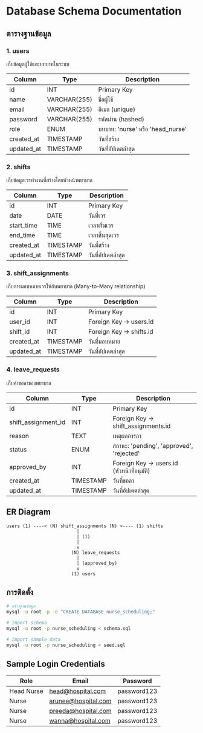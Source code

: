 # Database Schema Documentation

## ตารางฐานข้อมูล

### 1. users
เก็บข้อมูลผู้ใช้และบทบาทในระบบ

| Column | Type | Description |
|--------|------|-------------|
| id | INT | Primary Key |
| name | VARCHAR(255) | ชื่อผู้ใช้ |
| email | VARCHAR(255) | อีเมล (unique) |
| password | VARCHAR(255) | รหัสผ่าน (hashed) |
| role | ENUM | บทบาท: 'nurse' หรือ 'head_nurse' |
| created_at | TIMESTAMP | วันที่สร้าง |
| updated_at | TIMESTAMP | วันที่อัปเดตล่าสุด |

### 2. shifts
เก็บข้อมูลเวรทำงานที่สร้างโดยหัวหน้าพยาบาล

| Column | Type | Description |
|--------|------|-------------|
| id | INT | Primary Key |
| date | DATE | วันที่เวร |
| start_time | TIME | เวลาเริ่มเวร |
| end_time | TIME | เวลาสิ้นสุดเวร |
| created_at | TIMESTAMP | วันที่สร้าง |
| updated_at | TIMESTAMP | วันที่อัปเดตล่าสุด |

### 3. shift_assignments
เก็บการมอบหมายเวรให้กับพยาบาล (Many-to-Many relationship)

| Column | Type | Description |
|--------|------|-------------|
| id | INT | Primary Key |
| user_id | INT | Foreign Key -> users.id |
| shift_id | INT | Foreign Key -> shifts.id |
| created_at | TIMESTAMP | วันที่มอบหมาย |
| updated_at | TIMESTAMP | วันที่อัปเดตล่าสุด |

### 4. leave_requests
เก็บคำขอลาของพยาบาล

| Column | Type | Description |
|--------|------|-------------|
| id | INT | Primary Key |
| shift_assignment_id | INT | Foreign Key -> shift_assignments.id |
| reason | TEXT | เหตุผลการลา |
| status | ENUM | สถานะ: 'pending', 'approved', 'rejected' |
| approved_by | INT | Foreign Key -> users.id (หัวหน้าที่อนุมัติ) |
| created_at | TIMESTAMP | วันที่ขอลา |
| updated_at | TIMESTAMP | วันที่อัปเดตล่าสุด |

## ER Diagram

```
users (1) ----< (N) shift_assignments (N) >---- (1) shifts
                          |
                          | (1)
                          |
                          v
                        (N) leave_requests
                          |
                          | (approved_by)
                          v
                        (1) users
```

## การติดตั้ง

```bash
# สร้างฐานข้อมูล
mysql -u root -p -e "CREATE DATABASE nurse_scheduling;"

# Import schema
mysql -u root -p nurse_scheduling < schema.sql

# Import sample data
mysql -u root -p nurse_scheduling < seed.sql
```

## Sample Login Credentials

| Role | Email | Password |
|------|-------|----------|
| Head Nurse | head@hospital.com | password123 |
| Nurse | arunee@hospital.com | password123 |
| Nurse | preeda@hospital.com | password123 |
| Nurse | wanna@hospital.com | password123 |